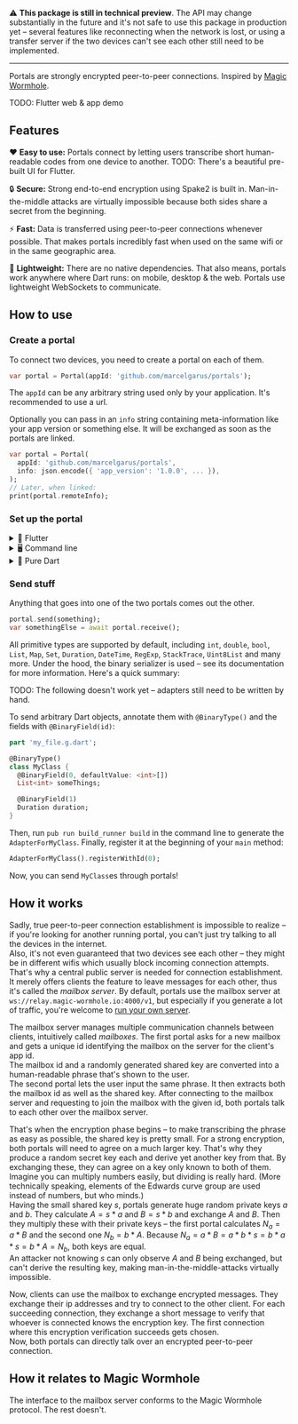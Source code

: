 ⚠️ **This package is still in technical preview**.
The API may change substantially in the future and it's not safe to use this package in production yet – several features like reconnecting when the network is lost, or using a transfer server if the two devices can't see each other still need to be implemented.

---

Portals are strongly encrypted peer-to-peer connections.
Inspired by [Magic Wormhole](https://github.com/warner/magic-wormhole/).

TODO: Flutter web & app demo

## Features

❤️ **Easy to use:**
Portals connect by letting users transcribe short human-readable codes from one device to another.
TODO: There's a beautiful pre-built UI for Flutter.

🔒 **Secure:**
Strong end-to-end encryption using Spake2 is built in.
Man-in-the-middle attacks are virtually impossible because both sides share a secret from the beginning.

⚡ **Fast:**
Data is transferred using peer-to-peer connections whenever possible.
That makes portals incredibly fast when used on the same wifi or in the same geographic area.

🎈 **Lightweight:**
There are no native dependencies.
That also means, portals work anywhere where Dart runs: on mobile, desktop & the web.
Portals use lightweight WebSockets to communicate.

## How to use

### Create a portal

To connect two devices, you need to create a portal on each of them.

```dart
var portal = Portal(appId: 'github.com/marcelgarus/portals');
```

The `appId` can be any arbitrary string used only by your application.
It's recommended to use a url.


Optionally you can pass in an `info` string containing meta-information like your app version or something else. It will be exchanged as soon as the portals are linked.

```dart
var portal = Portal(
  appId: 'github.com/marcelgarus/portals',
  info: json.encode({ 'app_version': '1.0.0', ... }),
);
// Later, when linked:
print(portal.remoteInfo);
```

### Set up the portal

<details>
<summary>💙 Flutter</summary>

There's a beautiful pre-built UI for Flutter that you can find nowhere yet.
TODO
</details>

<details>
<summary>🖥️ Command line</summary>

TODO
</details>

<details>
<summary>🎯 Pure Dart</summary>

On the first device, open the portal. It will return a phrase that uniquely identifies it among other portals using your `appId`:

```dart
String phrase = await portal.open();
// TODO: Show the phrase to the user.
String key = await portal.waitForLink();
```

Let the user transcribe the `phrase` to the second user in the real world.
The second user can then link the two portals:

```dart
// TODO: Let the user enter the phrase.
String key = await portal.openAndLinkTo(phrase);
```

Now the two portals are linked.
Optionally, you can let the users compare the `key` to completely rule out man-in-the-middle attacks.

In the background, both clients try to establish a peer-to-peer connection to each other.
Wait for it on both sides by calling:

```dart
await portal.waitUntilReady();
```
</details>

### Send stuff

Anything that goes into one of the two portals comes out the other.

```dart
portal.send(something);
var somethingElse = await portal.receive();
```

All primitive types are supported by default, including `int`, `double`, `bool`, `List`, `Map`, `Set`, `Duration`, `DateTime`, `RegExp`, `StackTrace`, `Uint8List` and many more.
Under the hood, the binary serializer is used – see its documentation for more information.
Here's a quick summary:

TODO: The following doesn't work yet – adapters still need to be written by hand.

To send arbitrary Dart objects, annotate them with `@BinaryType()` and the fields with `@BinaryField(id)`:

```dart
part 'my_file.g.dart';

@BinaryType()
class MyClass {
  @BinaryField(0, defaultValue: <int>[])
  List<int> someThings;

  @BinaryField(1)
  Duration duration;
}
```

Then, run `pub run build_runner build` in the command line to generate the `AdapterForMyClass`. Finally, register it at the beginning of your `main` method:

```dart
AdapterForMyClass().registerWithId(0);
```

Now, you can send `MyClass`es through portals!

## How it works

Sadly, true peer-to-peer connection establishment is impossible to realize – if you're looking for another running portal, you can't just try talking to all the devices in the internet.  
Also, it's not even guaranteed that two devices see each other – they might be in different wifis which usually block incoming connection attempts.  
That's why a central public server is needed for connection establishment. It merely offers clients the feature to leave messages for each other, thus it's called the *mailbox server*.
By default, portals use the mailbox server at `ws://relay.magic-wormhole.io:4000/v1`, but especially if you generate a lot of traffic, you're welcome to [run your own server](https://github.com/warner/magic-wormhole-mailbox-server).

The mailbox server manages multiple communication channels between clients, intuitively called *mailboxes*.
The first portal asks for a new mailbox and gets a unique id identifying the mailbox on the server for the client's app id.  
The mailbox id and a randomly generated shared key are converted into a human-readable phrase that's shown to the user.  
The second portal lets the user input the same phrase.
It then extracts both the mailbox id as well as the shared key.
After connecting to the mailbox server and requesting to join the mailbox with the given id, both portals talk to each other over the mailbox server.

That's when the encryption phase begins – to make transcribing the phrase as easy as possible, the shared key is pretty small.
For a strong encryption, both portals will need to agree on a much larger key. That's why they produce a random secret key each and derive yet another key from that.
By exchanging these, they can agree on a key only known to both of them.  
Imagine you can multiply numbers easily, but dividing is really hard. (More technically speaking, elements of the Edwards curve group are used instead of numbers, but who minds.)  
Having the small shared key $s$, portals generate huge random private keys $a$ and $b$. They calculate $A = s*a$ and $B = s*b$ and exchange $A$ and $B$. Then they multiply these with their private keys – the first portal calculates $N_a = a*B$ and the second one $N_b = b*A$. Because $N_a = a*B = a*b*s = b*a*s = b*A = N_b$, both keys are equal.  
An attacker not knowing $s$ can only observe $A$ and $B$ being exchanged, but can't derive the resulting key, making man-in-the-middle-attacks virtually impossible.

Now, clients can use the mailbox to exchange encrypted messages.
They exchange their ip addresses and try to connect to the other client.
For each succeeding connection, they exchange a short message to verify that whoever is connected knows the encryption key.
The first connection where this encryption verification succeeds gets chosen.  
Now, both portals can directly talk over an encrypted peer-to-peer connection.

## How it relates to Magic Wormhole

The interface to the mailbox server conforms to the Magic Wormhole protocol.
The rest doesn't.
